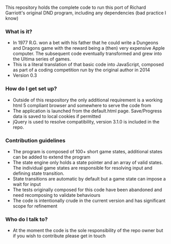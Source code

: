 This repository holds the complete code to run this port of Richard Garriott's original DND program, including any dependencies (bad practice I know)

### What is it? ###

* In 1977 R.G. won a bet with his father that he could write a Dungeons and Dragons game with the reward being a (then) very expensive Apple computer.  The subsequent code eventually transformed and grew into the Ultima series of games.
* This is a literal translation of that basic code into JavaScript, composed as part of a coding competition run by the original author in 2014
* Version 0.3

### How do I get set up? ###

* Outside of this respository the only additional requirement is a working html 5 compliant browser and somewhere to serve the code from
* The application is launched from the default.html page. Save/Progress data is saved to local cookies if permitted
* jQuery is used to resolve compatibility, version 3.1.0 is included in the repo.

### Contribution guidelines ###

* The program is composed of 100+ short game states, additional states can be added to extend the program
* The state engine only holds a state pointer and an array of valid states. The individual game states are responsible for resolving input and defining state transition.
* State transitions are automatic by default but a game state can impose a wait for input
* The tests originally composed for this code have been abandoned and need recomposing to validate behaviours
* The code is intentionally crude in the current version and has significant scope for refinement

### Who do I talk to? ###

* At the moment the code is the sole responsibility of the repo owner but if you wish to contribute please get in touch